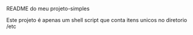 README do meu projeto-simples

Este projeto é apenas um shell  script que conta itens unicos no diretorio /etc

